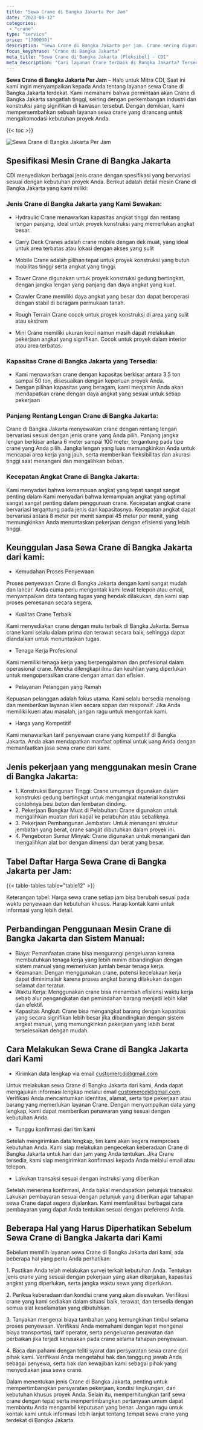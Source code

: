 ```yaml
---
title: "Sewa Crane di Bangka Jakarta Per Jam"
date: "2023-08-12"
categories:
 - "crane"
type: "service"
price: "[700000]"
description: "Sewa Crane di Bangka Jakarta per jam. Crane sering digunakan untuk proyek konstruksi sebagai alat angkat berat yang tangguh. Konsultasi gratis sekarang."
focus_keyphrase: "Crane di Bangka Jakarta"
meta_title: "Sewa Crane di Bangka Jakarta [Fleksibel] - CDI"
meta_description: "Cari layanan Crane terbaik di Bangka Jakarta? Tersedia Crane berkualitas untuk pengangkatan berat. Segera konsultasi gratis."
---
```


**Sewa Crane di Bangka Jakarta Per Jam** – Halo untuk Mitra CDI, Saat ini kami ingin menyampaikan kepada Anda tentang layanan sewa Crane di Bangka Jakarta terdekat. Kami memahami bahwa permintaan akan Crane di Bangka Jakarta sangatlah tinggi, seiring dengan perkembangan industri dan konstruksi yang signifikan di kawasan tersebut. Dengan demikian, kami mempersembahkan sebuah layanan sewa crane yang dirancang untuk mengakomodasi kebutuhan proyek Anda.

{{< toc >}}

![Sewa Crane di Bangka Jakarta Per Jam](/images/crane/crane-22.jpg)

## Spesifikasi Mesin Crane di Bangka Jakarta

CDI menyediakan berbagai jenis crane dengan spesifikasi yang bervariasi sesuai dengan kebutuhan proyek Anda. Berikut adalah detail mesin Crane di Bangka Jakarta yang kami miliki:

### Jenis Crane di Bangka Jakarta yang Kami Sewakan:

*   Hydraulic Crane menawarkan kapasitas angkat tinggi dan rentang lengan panjang, ideal untuk proyek konstruksi yang memerlukan angkat besar.
*   Carry Deck Cranes adalah crane mobile dengan dek muat, yang ideal untuk area terbatas atau lokasi dengan akses yang sulit

*   Mobile Crane adalah pilihan tepat untuk proyek konstruksi yang butuh mobilitas tinggi serta angkat yang tinggi.
*   Tower Crane digunakan untuk proyek konstruksi gedung bertingkat, dengan jangka lengan yang panjang dan daya angkat yang kuat.
*   Crawler Crane memiliki daya angkat yang besar dan dapat beroperasi dengan stabil di beragam permukaan tanah.
*   Rough Terrain Crane cocok untuk proyek konstruksi di area yang sulit atau ekstrem

*   Mini Crane memiliki ukuran kecil namun masih dapat melakukan pekerjaan angkat yang signifikan. Cocok untuk proyek dalam interior atau area terbatas.

### Kapasitas Crane di Bangka Jakarta yang Tersedia:

*   Kami menawarkan crane dengan kapasitas berkisar antara 3.5 ton sampai 50 ton, disesuaikan dengan keperluan proyek Anda.
*   Dengan pilihan kapasitas yang beragam, kami menjamin Anda akan mendapatkan crane dengan daya angkat yang sesuai untuk setiap pekerjaan

### Panjang Rentang Lengan Crane di Bangka Jakarta:

Crane di Bangka Jakarta menyewakan crane dengan rentang lengan bervariasi sesuai dengan jenis crane yang Anda pilih. Panjang jangka lengan berkisar antara 6 meter sampai 100 meter, tergantung pada tipe crane yang Anda pilih. Jangka lengan yang luas memungkinkan Anda untuk mencapai area kerja yang jauh, serta memberikan fleksibilitas dan akurasi tinggi saat menangani dan mengalihkan beban.

### Kecepatan Angkat Crane di Bangka Jakarta:

Kami menyadari bahwa kemampuan angkat yang tepat sangat sangat penting dalam Kami menyadari bahwa kemampuan angkat yang optimal sangat sangat penting dalam penggunaan crane. Kecepatan angkat crane bervariasi tergantung pada jenis dan kapasitasnya. Kecepatan angkat dapat bervariasi antara 8 meter per menit sampai 45 meter per menit, yang memungkinkan Anda menuntaskan pekerjaan dengan efisiensi yang lebih tinggi.

## Keunggulan Jasa Sewa Crane di Bangka Jakarta dari kami:

*   Kemudahan Proses Penyewaan

Proses penyewaan Crane di Bangka Jakarta dengan kami sangat mudah dan lancar. Anda cuma perlu mengontak kami lewat telepon atau email, menyampaikan data tentang tugas yang hendak dilakukan, dan kami siap proses pemesanan secara segera.
*   Kualitas Crane Terbaik

Kami menyediakan crane dengan mutu terbaik di Bangka Jakarta. Semua crane kami selalu dalam prima dan terawat secara baik, sehingga dapat diandalkan untuk menuntaskan tugas.
*   Tenaga Kerja Profesional

Kami memiliki tenaga kerja yang berpengalaman dan profesional dalam operasional crane. Mereka dilengkapi ilmu dan keahlian yang diperlukan untuk mengoperasikan crane dengan aman dan efisien.
*   Pelayanan Pelanggan yang Ramah

Kepuasan pelanggan adalah fokus utama. Kami selalu bersedia menolong dan memberikan layanan klien secara sopan dan responsif. Jika Anda memiliki kueri atau masalah, jangan ragu untuk mengontak kami.
*   Harga yang Kompetitif

Kami menawarkan tarif penyewaan crane yang kompetitif di Bangka Jakarta. Anda akan mendapatkan manfaat optimal untuk uang Anda dengan memanfaatkan jasa sewa crane dari kami.

## Jenis pekerjaan yang menggunakan mesin Crane di Bangka Jakarta:

*   1\. Konstruksi Bangunan Tinggi: Crane umumnya digunakan dalam konstruksi gedung bertingkat untuk mengangkat material konstruksi contohnya besi beton dan lembaran dinding.
*   2\. Pekerjaan Bongkar Muat di Pelabuhan: Crane digunakan untuk mengalihkan muatan dari kapal ke pelabuhan atau sebaliknya.
*   3\. Pekerjaan Pembangunan Jembatan: Untuk menangani struktur jembatan yang berat, crane sangat dibutuhkan dalam proyek ini.
*   4\. Pengeboran Sumur Minyak: Crane digunakan untuk menangani dan mengalihkan alat bor dengan dimensi dan berat yang besar.

## Tabel Daftar Harga Sewa Crane di Bangka Jakarta per Jam:

{{< table-tables table="table12" >}}

Keterangan tabel: Harga sewa crane setiap jam bisa berubah sesuai pada waktu penyewaan dan kebutuhan khusus. Harap kontak kami untuk informasi yang lebih detail.

## Perbandingan Penggunaan Mesin Crane di Bangka Jakarta dan Sistem Manual:

*   Biaya: Pemanfaatan crane bisa mengurangi pengeluaran karena membutuhkan tenaga kerja yang lebih minim dibandingkan dengan sistem manual yang memerlukan jumlah besar tenaga kerja.
*   Keamanan: Dengan menggunakan crane, potensi kecelakaan kerja dapat diminimalisir karena proses angkat barang dilakukan dengan selamat dan teratur.
*   Waktu Kerja: Menggunakan crane bisa menambah efisiensi waktu kerja sebab alur pengangkatan dan pemindahan barang menjadi lebih kilat dan efektif.
*   Kapasitas Angkut: Crane bisa mengangkat barang dengan kapasitas yang secara signifikan lebih besar jika dibandingkan dengan sistem angkat manual, yang memungkinkan pekerjaan yang lebih berat terselesaikan dengan mudah.

## Cara Melakukan Sewa Crane di Bangka Jakarta dari Kami

*   Kirimkan data lengkap via email customercdi@gmail.com

Untuk melakukan sewa Crane di Bangka Jakarta dari kami, Anda dapat mengajukan informasi lengkap melalui email customercdi@gmail.com. Verifikasi Anda mencantumkan identitas, alamat, serta tipe pekerjaan atau barang yang memerlukan layanan Crane. Dengan menyampaikan data yang lengkap, kami dapat memberikan penawaran yang sesuai dengan kebutuhan Anda.
*   Tunggu konfirmasi dari tim kami

Setelah mengirimkan data lengkap, tim kami akan segera memproses kebutuhan Anda. Kami siap melakukan pengecekan keberadaan Crane di Bangka Jakarta untuk hari dan jam yang Anda tentukan. Jika Crane tersedia, kami siap mengirimkan konfirmasi kepada Anda melalui email atau telepon.
*   Lakukan transaksi sesuai dengan instruksi yang diberikan

Setelah menerima konfirmasi, Anda bakal mendapatkan petunjuk transaksi. Lakukan pembayaran sesuai dengan petunjuk yang diberikan agar tahapan sewa Crane dapat segera dijalankan. Kami memfasilitasi berbagai cara pembayaran yang dapat Anda tentukan sesuai dengan preferensi Anda.

## Beberapa Hal yang Harus Diperhatikan Sebelum Sewa Crane di Bangka Jakarta dari Kami

Sebelum memilih layanan sewa Crane di Bangka Jakarta dari kami, ada beberapa hal yang perlu Anda perhatikan:

1\.  Pastikan Anda telah melakukan survei terkait kebutuhan Anda. Tentukan jenis crane yang sesuai dengan pekerjaan yang akan dikerjakan, kapasitas angkat yang diperlukan, serta jangka waktu sewa yang diperlukan.

2\.  Periksa keberadaan dan kondisi crane yang akan disewakan. Verifikasi crane yang kami sediakan dalam situasi baik, terawat, dan tersedia dengan semua alat keselamatan yang dibutuhkan.

3\.  Tanyakan mengenai biaya tambahan yang kemungkinan timbul selama proses penyewaan. Verifikasi Anda memahami dengan tepat mengenai biaya transportasi, tarif operator, serta pengeluaran perawatan dan perbaikan jika terjadi kerusakan pada crane selama tahapan penyewaan.

4\.  Baca dan pahami dengan teliti syarat dan persyaratan sewa crane dari pihak kami. Verifikasi Anda mengetahui hak dan tanggung jawab Anda sebagai penyewa, serta hak dan kewajiban kami sebagai pihak yang menyediakan jasa sewa crane.

Dalam menentukan jenis Crane di Bangka Jakarta, penting untuk mempertimbangkan persyaratan pekerjaan, kondisi lingkungan, dan kebutuhan khusus proyek Anda. Selain itu, memperhitungkan tarif sewa crane dengan tepat serta mempertimbangkan pertanyaan umum dapat membantu Anda mengambil keputusan yang benar. Jangan ragu untuk kontak kami untuk informasi lebih lanjut tentang tempat sewa crane yang terdekat di Bangka Jakarta.